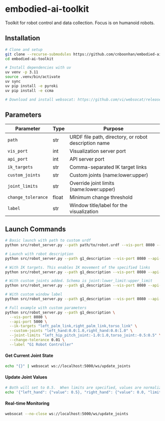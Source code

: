 # embodied-ai-toolkit

Toolkit for robot control and data collection. Focus is on humanoid robots.

## Installation

```bash
# Clone and setup
git clone --recurse-submodules https://github.com/cnboonhan/embodied-ai-toolkit
cd embodied-ai-toolkit

# Install dependencies with uv
uv venv -p 3.11
source .venv/bin/activate
uv sync
uv pip install -e pyroki
uv pip install -e ccma

# Download and install websocat: https://github.com/vi/websocat/releases
```

## Parameters

| Parameter | Type | Purpose |
|-----------|------|---------|
| `path` | str | URDF file path, directory, or robot description name |
| `vis_port` | int | Visualization server port |
| `api_port` | int | API server port |
| `ik_targets` | str | Comma-separated IK target links |
| `custom_joints` | str | Custom joints (name:lower:upper) |
| `joint_limits` | str | Override joint limits (name:lower:upper) |
| `change_tolerance` | float | Minimum change threshold |
| `label` | str | Window title/label for the visualization |

## Launch Commands

```bash
# Basic launch with path to custom urdf
python src/robot_server.py --path path/to/robot.urdf --vis-port 8080 --api-port 5000

# Launch with robot description
python src/robot_server.py --path g1_description --vis-port 8080 --api-port 5000

# With IK targets. This enables IK movement of the specified links
python src/robot_server.py --path g1_description --vis-port 8080 --api-port 5000 --ik-targets "left_palm_link,right_palm_link"

# With custom joints added. Schema is joint:lower_limit:upper_limit
python src/robot_server.py --path g1_description --vis-port 8080 --api-port 5000 --custom-joints "left_hand:0.0:1.0,right_hand:0.0:1.0"

# With custom window label
python src/robot_server.py --path g1_description --vis-port 8080 --api-port 5000 --label "My Robot"

# Full example with custom parameters
python src/robot_server.py --path g1_description \
  --vis-port 8080 \
  --api-port 5000 \
  --ik-targets "left_palm_link,right_palm_link,torso_link" \
  --custom-joints "left_hand:0.0:1.0,right_hand:0.0:1.0" \
  --joint-limits "left_hip_pitch_joint:-1.0:1.0,torso_joint:-0.5:0.5" \
  --change-tolerance 0.01 \
  --label "G1 Robot Controller"
```

#### Get Current Joint State
```bash
echo "{}" | websocat ws://localhost:5000/ws/update_joints
```

#### Update Joint Values 
```bash
# Both will set to 0.5.  When limits are specified, values are normalized from provided limits to urdf limits
echo '{"left_hand": {"value": 0.5}, "right_hand": {"value": 0.0, "limits": [-100, 100]}}' | websocat ws://localhost:5000/ws/update_joints
```

#### Real-time Monitoring
```bash
websocat --no-close ws://localhost:5000/ws/update_joints
```
